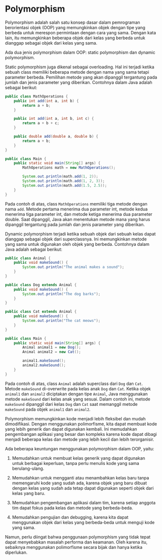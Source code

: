 # Polymorphism
Polymorphism adalah salah satu konsep dasar dalam pemrograman berorientasi objek (OOP) yang memungkinkan objek dengan tipe yang berbeda untuk merespon permintaan dengan cara yang sama. Dengan kata lain, itu memungkinkan beberapa objek dari kelas yang berbeda untuk dianggap sebagai objek dari kelas yang sama.

Ada dua jenis polymorphism dalam OOP: static polymorphism dan dynamic polymorphism.

Static polymorphism juga dikenal sebagai overloading. Hal ini terjadi ketika sebuah class memiliki beberapa metode dengan nama yang sama tetapi parameter berbeda. Pemilihan metode yang akan dipanggil tergantung pada jumlah dan jenis parameter yang diberikan. Contohnya dalam Java adalah sebagai berikut:

```java
public class MathOperations {
    public int add(int a, int b) {
        return a + b;
    }

    public int add(int a, int b, int c) {
        return a + b + c;
    }

    public double add(double a, double b) {
        return a + b;
    }
}

public class Main {
    public static void main(String[] args) {
        MathOperations math = new MathOperations();

        System.out.println(math.add(1, 2));
        System.out.println(math.add(1, 2, 3));
        System.out.println(math.add(1.5, 2.5));
    }
}
```

Pada contoh di atas, class `MathOperations` memiliki tiga metode dengan nama `add`. Metode pertama menerima dua parameter int, metode kedua menerima tiga parameter int, dan metode ketiga menerima dua parameter double. Saat dipanggil, Java akan menentukan metode mana yang harus dipanggil tergantung pada jumlah dan jenis parameter yang diberikan.

Dynamic polymorphism terjadi ketika sebuah objek dari sebuah kelas dapat dianggap sebagai objek dari superclassnya. Ini memungkinkan metode yang sama untuk digunakan oleh objek yang berbeda. Contohnya dalam Java adalah sebagai berikut:

```java
public class Animal {
    public void makeSound() {
        System.out.println("The animal makes a sound");
    }
}

public class Dog extends Animal {
    public void makeSound() {
        System.out.println("The dog barks");
    }
}

public class Cat extends Animal {
    public void makeSound() {
        System.out.println("The cat meows");
    }
}

public class Main {
    public static void main(String[] args) {
        Animal animal1 = new Dog();
        Animal animal2 = new Cat();

        animal1.makeSound();
        animal2.makeSound();
    }
}

```

Pada contoh di atas, class `Animal` adalah superclass dari `Dog` dan `Cat`. Metode `makeSound` di-overwrite pada kelas anak `Dog` dan `Cat`. Ketika objek `animal1` dan `animal2` diciptakan dengan tipe `Animal`, Java menggunakan metode `makeSound` dari kelas anak yang sesuai. Dalam contoh ini, metode `makeSound` dipanggil dari kelas `Dog` dan `Cat` saat memanggil metode `makeSound` pada objek `animal1` dan `animal2`.

Polymorphism memungkinkan kode menjadi lebih fleksibel dan mudah dimodifikasi. Dengan menggunakan polimorfisme, kita dapat membuat kode yang lebih generik dan dapat digunakan kembali. Ini memudahkan pengembangan aplikasi yang besar dan kompleks karena kode dapat dibagi menjadi beberapa kelas dan metode yang lebih kecil dan lebih terorganisir.

Ada beberapa keuntungan menggunakan polymorphism dalam OOP, yaitu:

1. Memudahkan untuk membuat kelas generik yang dapat digunakan untuk berbagai keperluan, tanpa perlu menulis kode yang sama berulang-ulang.

2. Memudahkan untuk mengganti atau menambahkan kelas baru tanpa memengaruhi kode yang sudah ada, karena objek yang baru dibuat dengan kelas yang sudah ada tetap dapat digunakan seperti objek dari kelas yang baru.

3. Memudahkan pengembangan aplikasi dalam tim, karena setiap anggota tim dapat fokus pada kelas dan metode yang berbeda-beda.

4. Memudahkan pengujian dan debugging, karena kita dapat menggunakan objek dari kelas yang berbeda-beda untuk menguji kode yang sama.

Namun, perlu diingat bahwa penggunaan polymorphism yang tidak tepat dapat menyebabkan masalah performa dan keamanan. Oleh karena itu, sebaiknya menggunakan polimorfisme secara bijak dan hanya ketika diperlukan.